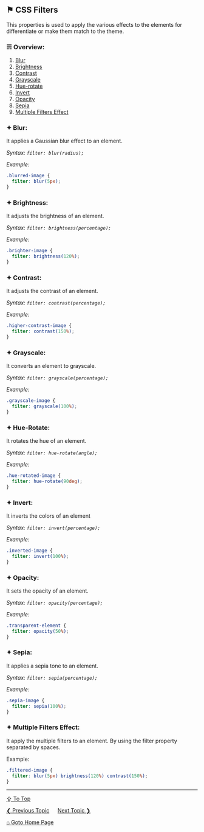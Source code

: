 ## &#9873; CSS Filters
This properties is used to apply the various effects to the elements for differentiate or make them match to the theme. 

### &#9780; Overview:
1. [Blur](#-blur)
2. [Brightness](#-brightness)
3. [Contrast](#-contrast)
4. [Grayscale](#-grayscale)
5. [Hue-rotate](#-hue-rotate)
6. [Invert](#-invert)
7. [Opacity](#-opacity)
8. [Sepia](#-sepia)
9. [Multiple Filters Effect](#multiple-filters-effect)

### &#10022; Blur:
It applies a Gaussian blur effect to an element.

*Syntax: `filter: blur(radius);`*

*Example:*
```css
.blurred-image {
  filter: blur(5px);
}
```

### &#10022; Brightness:
It adjusts the brightness of an element.

*Syntax: `filter: brightness(percentage);`*

*Example:*
```css
.brighter-image {
  filter: brightness(120%);
}
```

### &#10022; Contrast:
It adjusts the contrast of an element.

*Syntax: `filter: contrast(percentage);`*

*Example:*
```css
.higher-contrast-image {
  filter: contrast(150%);
}
```

### &#10022; Grayscale:
It converts an element to grayscale.

*Syntax: `filter: grayscale(percentage);`*

*Example:*
```css
.grayscale-image {
  filter: grayscale(100%);
}
```

### &#10022; Hue-Rotate:
It rotates the hue of an element.

*Syntax: `filter: hue-rotate(angle);`*

*Example:*
```css
.hue-rotated-image {
  filter: hue-rotate(90deg);
}
```

### &#10022; Invert:
It inverts the colors of an element

*Syntax: `filter: invert(percentage);`*

*Example:*
```css
.inverted-image {
  filter: invert(100%);
}
```

### &#10022; Opacity:
It sets the opacity of an element.

*Syntax: `filter: opacity(percentage);`*

*Example:*
```css
.transparent-element {
  filter: opacity(50%);
}
```

### &#10022; Sepia:
It applies a sepia tone to an element.

*Syntax: `filter: sepia(percentage);`*

*Example:*
```css
.sepia-image {
  filter: sepia(100%);
}
```

### &#10022; Multiple Filters Effect:
It apply the multiple filters to an element. By using the filter property separated by spaces.

Example:
```css
.filtered-image {
  filter: blur(5px) brightness(120%) contrast(150%);
}
```

---
[&#8682; To Top](#-css-filters)

[&#10094; Previous Topic](../docs/css-transitions.md) &emsp; [Next Topic &#10095;](../docs/css-clip-path.md)

[&#8962; Goto Home Page](../README.md)
